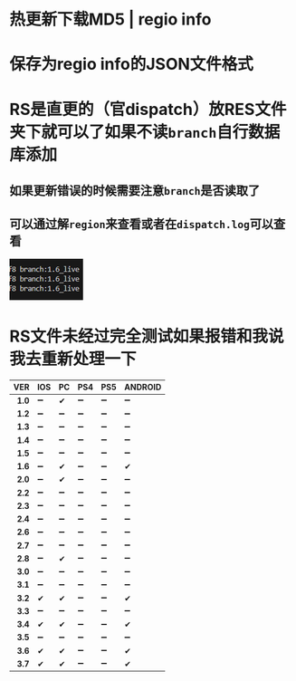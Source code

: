 # 热更新下载MD5 | regio info
# 保存为regio info的JSON文件格式
# RS是直更的（官dispatch）放RES文件夹下就可以了如果不读`branch`自行数据库添加
## 如果更新错误的时候需要注意`branch`是否读取了
## 可以通过解`region`来查看或者在`dispatch.log`可以查看
![Alt text](dispacth_log.png)
# RS文件未经过完全测试如果报错和我说我去重新处理一下
|VER |IOS|PC|PS4|PS5|ANDROID|
|--:|---|---|---|---|---|
|**1.0**|➖|✔|➖|➖|➖|
|**1.2**|➖|➖|➖|➖|➖|
|**1.3**|➖|➖|➖|➖|➖|
|**1.4**|➖|➖|➖|➖|➖|
|**1.5**|➖|➖|➖|➖|➖|
|**1.6**|➖|✔|➖|➖|✔|
|**2.0**|➖|✔|➖|➖|➖|
|**2.2**|➖|➖|➖|➖|➖|
|**2.3**|➖|➖|➖|➖|➖|
|**2.4**|➖|➖|➖|➖|➖|
|**2.6**|➖|➖|➖|➖|➖|
|**2.7**|➖|➖|➖|➖|➖|
|**2.8**|➖|✔|➖|➖|➖|
|**3.0**|➖|➖|➖|➖|➖|
|**3.1**|➖|➖|➖|➖|➖|
|**3.2**|✔|✔|➖|➖|✔|
|**3.3**|➖|➖|➖|➖|➖|
|**3.4**|✔|✔|➖|➖|✔|
|**3.5**|➖|➖|➖|➖|➖|
|**3.6**|✔|✔|➖|➖|✔|
|**3.7**|✔|✔|➖|➖|✔|
